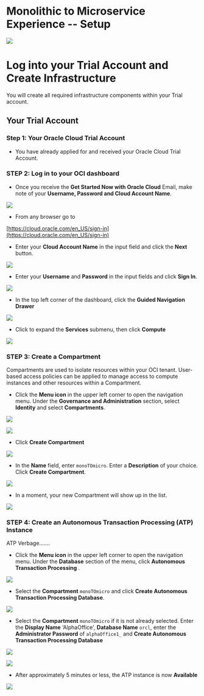 # Monolithic to Microservice Experience -- Setup
  ![](images/050/Title.png)
	
# Log into your Trial Account and Create Infrastructure

You will create all required infrastructure components within your Trial account.

## Your Trial Account

### **Step 1**: Your Oracle Cloud Trial Account

  - You have already applied for and received your Oracle Cloud Trial Account.

### **STEP 2**: Log in to your OCI dashboard

  - Once you receive the **Get Started Now with Oracle Cloud** Email, make note of your **Username, Password and Cloud Account Name**.

  ![](images/050/image1.png)

  - From any browser go to

  [https://cloud.oracle.com/en_US/sign-in](https://cloud.oracle.com/en_US/sign-in)

  - Enter your **Cloud Account Name** in the input field and click the **Next** button.

  ![](images/050/image2.png)

  - Enter your **Username** and **Password** in the input fields and click **Sign In**.

  ![](images/050/image3.png)

  - In the top left corner of the dashboard, click the **Guided Navigation Drawer**

  ![](images/050/image4.png)

  - Click to expand the **Services** submenu, then click **Compute**

  ![](images/050/image5.png)

### **STEP 3**: Create a Compartment

Compartments are used to isolate resources within your OCI tenant. User-based access policies can be applied to manage access to compute instances and other resources within a Compartment.

  - Click the **Menu icon** in the upper left corner to open the navigation menu. Under the **Governance and Administration** section, select **Identity** and select **Compartments**.

  ![](images/050/image6.png)

  ![](images/050/image7.png)

  - Click **Create Compartment**

  ![](images/050/image8.png)

  - In the **Name** field, enter `monoTOmicro`. Enter a **Description** of your choice. Click **Create Compartment**.

  ![](images/050/image9.png)

  - In a moment, your new Compartment will show up in the list.

  ![](images/050/image10.png)

### **STEP 4**: Create an Autonomous Transaction Processing (ATP) Instance

ATP Verbage.......

  - Click the **Menu icon** in the upper left corner to open the navigation menu. Under the **Database** section of the menu, click **Autonomous Transaction Processing** .

  ![](images/050/image11.png)

  - Select the **Compartment** `monoTOmicro` and click **Create Autonomous Transaction Processing Database**.

  ![](images/050/image12.png)

  - Select the **Compartment** `monoTOmicro` if it is not already selected. Enter the **Display Name** ‘AlphaOffice', **Database Name** `orcl`, enter the **Administrator Password** of `alphaOffice1_` and **Create Autonomous Transaction Processing Database**

  ![](images/050/image13.png)

  ![](images/050/image14.png)

  - After approximately 5 minutes or less, the ATP instance is now **Available**

  ![](images/050/image15.png)